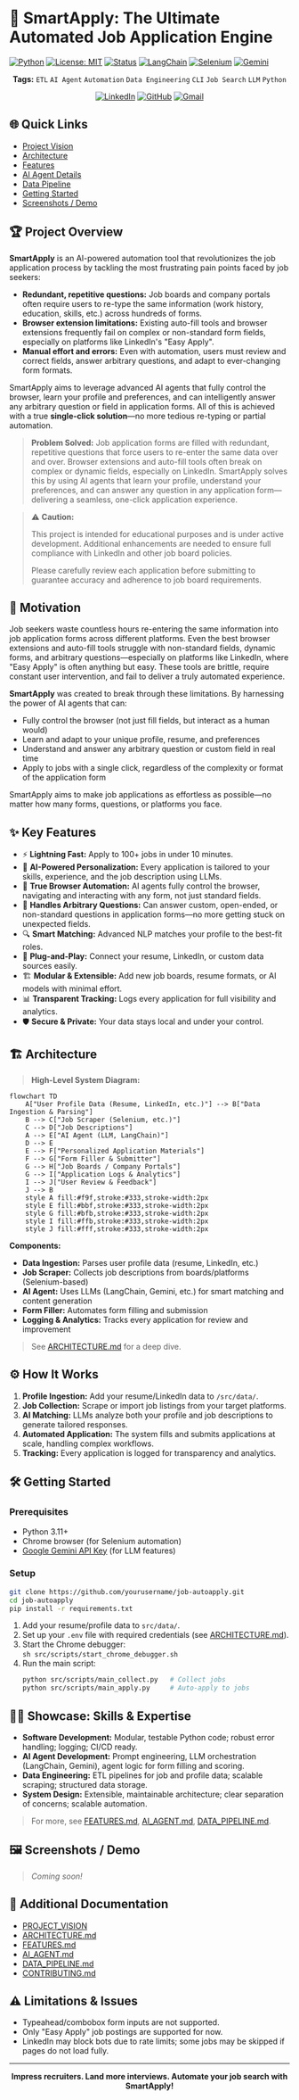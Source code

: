 # 🚀 SmartApply: The Ultimate Automated Job Application Engine

[![Python](https://img.shields.io/badge/python-3.11%2B-blue.svg)](https://www.python.org/downloads/)
[![License: MIT](https://img.shields.io/badge/License-MIT-green.svg)](LICENSE)
[![Status](https://img.shields.io/badge/status-under--development-orange.svg)]()
[![LangChain](https://img.shields.io/badge/LangChain-AI-yellow.svg)](https://www.langchain.com/)
[![Selenium](https://img.shields.io/badge/Selenium-Automation-brightgreen.svg)](https://www.selenium.dev/)
[![Gemini](https://img.shields.io/badge/Gemini-Google%20LLM-blueviolet.svg)](https://ai.google.dev/)

<p align="center">
  <b>Tags:</b> <code>ETL</code> <code>AI Agent</code> <code>Automation</code> <code>Data Engineering</code> <code>CLI</code> <code>Job Search</code> <code>LLM</code> <code>Python</code>
</p>

<p align="center">
<a href="https://www.linkedin.com/in/piyush-upreti/"><img src="https://img.shields.io/badge/LinkedIn-0077B5?style=for-the-badge&logo=linkedin&logoColor=white" alt="LinkedIn"/></a>
<a href="https://github.com/petrinax"><img src="https://img.shields.io/badge/GitHub-100000?style=for-the-badge&logo=github&logoColor=white" alt="GitHub"/></a>
<a href="https://mail.google.com/mail/?view=cm&fs=1&to=piyushupreti@gmail.com"><img src="https://img.shields.io/badge/Gmail-D14836?style=for-the-badge&logo=gmail&logoColor=white" alt="Gmail"/></a>
</p>


## 🌐 Quick Links
- [Project Vision](PROJECT_VISION.md)
- [Architecture](ARCHITECTURE.md)
- [Features](FEATURES.md)
- [AI Agent Details](AI_AGENT.md)
- [Data Pipeline](DATA_PIPELINE.md)
- [Getting Started](#%EF%B8%8F-getting-started)
- [Screenshots / Demo](#%EF%B8%8F-screenshots--demo)


## 🏆 Project Overview

**SmartApply** is an AI-powered automation tool that revolutionizes the job application process by tackling the most frustrating pain points faced by job seekers:
- **Redundant, repetitive questions:** Job boards and company portals often require users to re-type the same information (work history, education, skills, etc.) across hundreds of forms.
- **Browser extension limitations:** Existing auto-fill tools and browser extensions frequently fail on complex or non-standard form fields, especially on platforms like LinkedIn's "Easy Apply".
- **Manual effort and errors:** Even with automation, users must review and correct fields, answer arbitrary questions, and adapt to ever-changing form formats.

SmartApply aims to leverage advanced AI agents that fully control the browser, learn your profile and preferences, and can intelligently answer any arbitrary question or field in application forms. All of this is achieved with a true **single-click solution**—no more tedious re-typing or partial automation.

> **Problem Solved:** Job application forms are filled with redundant, repetitive questions that force users to re-enter the same data over and over. Browser extensions and auto-fill tools often break on complex or dynamic fields, especially on LinkedIn. SmartApply solves this by using AI agents that learn your profile, understand your preferences, and can answer any question in any application form—delivering a seamless, one-click application experience.


> ⚠️ **Caution:**  
> 
> This project is intended for educational purposes and is under active development. Additional enhancements are needed to ensure full compliance with LinkedIn and other job board policies.
> 
> Please carefully review each application before submitting to guarantee accuracy and adherence to job board requirements.


## 🎯 Motivation

Job seekers waste countless hours re-entering the same information into job application forms across different platforms. Even the best browser extensions and auto-fill tools struggle with non-standard fields, dynamic forms, and arbitrary questions—especially on platforms like LinkedIn, where "Easy Apply" is often anything but easy. These tools are brittle, require constant user intervention, and fail to deliver a truly automated experience.

**SmartApply** was created to break through these limitations. By harnessing the power of AI agents that can:
- Fully control the browser (not just fill fields, but interact as a human would)
- Learn and adapt to your unique profile, resume, and preferences
- Understand and answer any arbitrary question or custom field in real time
- Apply to jobs with a single click, regardless of the complexity or format of the application form

SmartApply aims to make job applications as effortless as possible—no matter how many forms, questions, or platforms you face.


## ✨ Key Features
- ⚡ **Lightning Fast:** Apply to 100+ jobs in under 10 minutes.
- 🧠 **AI-Powered Personalization:** Every application is tailored to your skills, experience, and the job description using LLMs.
- 🤖 **True Browser Automation:** AI agents fully control the browser, navigating and interacting with any form, not just standard fields.
- 📝 **Handles Arbitrary Questions:** Can answer custom, open-ended, or non-standard questions in application forms—no more getting stuck on unexpected fields.
- 🔍 **Smart Matching:** Advanced NLP matches your profile to the best-fit roles.
- 🔌 **Plug-and-Play:** Connect your resume, LinkedIn, or custom data sources easily.
- 🏗️ **Modular & Extensible:** Add new job boards, resume formats, or AI models with minimal effort.
- 📊 **Transparent Tracking:** Logs every application for full visibility and analytics.
- 🛡️ **Secure & Private:** Your data stays local and under your control.


## 🏗️ Architecture

> **High-Level System Diagram:**

```mermaid
flowchart TD
    A["User Profile Data (Resume, LinkedIn, etc.)"] --> B["Data Ingestion & Parsing"]
    B --> C["Job Scraper (Selenium, etc.)"]
    C --> D["Job Descriptions"]
    A --> E["AI Agent (LLM, LangChain)"]
    D --> E
    E --> F["Personalized Application Materials"]
    F --> G["Form Filler & Submitter"]
    G --> H["Job Boards / Company Portals"]
    G --> I["Application Logs & Analytics"]
    I --> J["User Review & Feedback"]
    J --> B
    style A fill:#f9f,stroke:#333,stroke-width:2px
    style E fill:#bbf,stroke:#333,stroke-width:2px
    style G fill:#bfb,stroke:#333,stroke-width:2px
    style I fill:#ffb,stroke:#333,stroke-width:2px
    style J fill:#fff,stroke:#333,stroke-width:2px
```

**Components:**
- **Data Ingestion:** Parses user profile data (resume, LinkedIn, etc.)
- **Job Scraper:** Collects job descriptions from boards/platforms (Selenium-based)
- **AI Agent:** Uses LLMs (LangChain, Gemini, etc.) for smart matching and content generation
- **Form Filler:** Automates form filling and submission
- **Logging & Analytics:** Tracks every application for review and improvement

> See [ARCHITECTURE.md](ARCHITECTURE.md) for a deep dive.


## ⚙️ How It Works
1. **Profile Ingestion:** Add your resume/LinkedIn data to `/src/data/`.
2. **Job Collection:** Scrape or import job listings from your target platforms.
3. **AI Matching:** LLMs analyze both your profile and job descriptions to generate tailored responses.
4. **Automated Application:** The system fills and submits applications at scale, handling complex workflows.
5. **Tracking:** Every application is logged for transparency and analytics.


## 🛠️ Getting Started

### Prerequisites
- Python 3.11+
- Chrome browser (for Selenium automation)
- [Google Gemini API Key](https://ai.google.dev/) (for LLM features)

### Setup
```bash
git clone https://github.com/yourusername/job-autoapply.git
cd job-autoapply
pip install -r requirements.txt
```

1. Add your resume/profile data to `src/data/`.
2. Set up your `.env` file with required credentials (see [ARCHITECTURE.md](ARCHITECTURE.md)).
3. Start the Chrome debugger:  
   `sh src/scripts/start_chrome_debugger.sh`
4. Run the main script:
   ```bash
   python src/scripts/main_collect.py   # Collect jobs
   python src/scripts/main_apply.py     # Auto-apply to jobs
   ```


## 🧑‍💻 Showcase: Skills & Expertise
- **Software Development:** Modular, testable Python code; robust error handling; logging; CI/CD ready.
- **AI Agent Development:** Prompt engineering, LLM orchestration (LangChain, Gemini), agent logic for form filling and scoring.
- **Data Engineering:** ETL pipelines for job and profile data; scalable scraping; structured data storage.
- **System Design:** Extensible, maintainable architecture; clear separation of concerns; scalable automation.

> For more, see [FEATURES.md](FEATURES.md), [AI_AGENT.md](AI_AGENT.md), [DATA_PIPELINE.md](DATA_PIPELINE.md).


## 🖼️ Screenshots / Demo

> _Coming soon!_


## 📄 Additional Documentation
- [PROJECT_VISION](PROJECT_VISION.md)
- [ARCHITECTURE.md](ARCHITECTURE.md)
- [FEATURES.md](FEATURES.md)
- [AI_AGENT.md](AI_AGENT.md)
- [DATA_PIPELINE.md](DATA_PIPELINE.md)
- [CONTRIBUTING.md](CONTRIBUTING.md)


## ⚠️ Limitations & Issues
- Typeahead/combobox form inputs are not supported.
- Only "Easy Apply" job postings are supported for now.
- LinkedIn may block bots due to rate limits; some jobs may be skipped if pages do not load fully.

---

<p align="center"><b>Impress recruiters. Land more interviews. Automate your job search with SmartApply!</b></p> 
